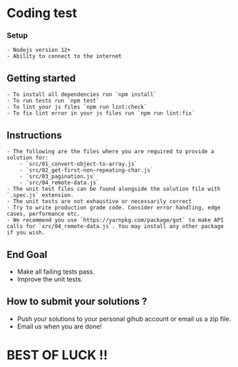 # Coding test

### Setup

    - Nodejs version 12+
    - Ability to connect to the internet

## Getting started

    - To install all dependencies run `npm install`
    - To run tests run `npm test`
    - To lint your js files `npm run lint:check`
    - To fix lint error in your js files run `npm run lint:fix`

## Instructions

    - The following are the files where you are required to provide a solution for:
        - `src/01_convert-object-to-array.js`
        - `src/02_get-first-non-repeating-char.js`
        - `src/03_pagination.js`
        - `src/04_remote-data.js`
    - The unit test files can be found alongside the solution file with `.spec.js` extension.
    - The unit tests are not exhaustive or necessarily correct
    - Try to write production grade code. Consider error handling, edge cases, performance etc.
    - We recommend you use `https://yarnpkg.com/package/got` to make API calls for `src/04_remote-data.js`. You may install any other package if you wish.

## End Goal

- Make all failing tests pass.
- Improve the unit tests.

## How to submit your solutions ?

- Push your solutions to your personal gihub account or email us a zip file.
- Email us when you are done!

# BEST OF LUCK !!
